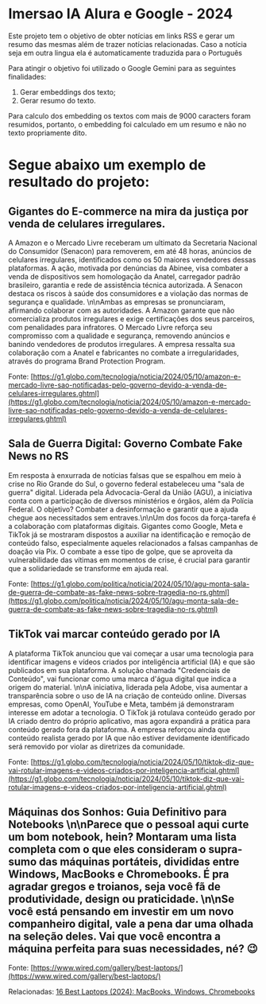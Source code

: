 # Imersao IA Alura e Google - 2024

Este projeto tem o objetivo de obter notícias em links RSS e gerar um resumo das mesmas além de trazer notícias relacionadas. Caso a notícia seja em outra lingua ela é
automaticamente traduzida para o Português

Para atingir o objetivo foi utilizado o Google Gemini para as seguintes finalidades:
1) Gerar embeddings dos texto;
2) Gerar resumo do texto.

Para calculo dos embedding os textos  com mais de 9000 caracters foram resumidos, portanto, o embedding foi calculado em um resumo e não no texto propriamente dito.

# Segue abaixo um exemplo de resultado do projeto:

## Gigantes do E-commerce na mira da justiça por venda de celulares irregulares.

A Amazon e o Mercado Livre receberam um ultimato da Secretaria Nacional do Consumidor (Senacon) para removerem, em até 48 horas, anúncios de celulares irregulares, identificados como os 50 maiores vendedores dessas plataformas.  A ação, motivada por denúncias da Abinee, visa combater a venda de dispositivos sem homologação da Anatel, carregador padrão brasileiro, garantia e rede de assistência técnica autorizada. A Senacon destaca os riscos à saúde dos consumidores e a violação das normas de segurança e qualidade. \n\nAmbas as empresas se pronunciaram, afirmando colaborar com as autoridades. A Amazon garante que não comercializa produtos irregulares e exige certificações dos seus parceiros, com penalidades para infratores.  O Mercado Livre reforça seu compromisso com a qualidade e segurança,  removendo anúncios e banindo vendedores de produtos irregulares.  A empresa  ressalta sua colaboração com a Anatel e fabricantes no combate a irregularidades, através do programa Brand Protection Program.

Fonte: [https://g1.globo.com/tecnologia/noticia/2024/05/10/amazon-e-mercado-livre-sao-notificadas-pelo-governo-devido-a-venda-de-celulares-irregulares.ghtml](https://g1.globo.com/tecnologia/noticia/2024/05/10/amazon-e-mercado-livre-sao-notificadas-pelo-governo-devido-a-venda-de-celulares-irregulares.ghtml)

## Sala de Guerra Digital: Governo Combate Fake News no RS

Em resposta à enxurrada de notícias falsas que se espalhou em meio à crise no Rio Grande do Sul, o governo federal estabeleceu uma "sala de guerra" digital. Liderada pela Advocacia-Geral da União (AGU), a iniciativa conta com a participação de diversos ministérios e órgãos, além da Polícia Federal. O objetivo? Combater a desinformação e garantir que a ajuda chegue aos necessitados sem entraves.\n\nUm dos focos da força-tarefa é a colaboração com plataformas digitais. Gigantes como Google, Meta e TikTok já se mostraram dispostos a auxiliar na identificação e remoção de conteúdo falso, especialmente aqueles relacionados a falsas campanhas de doação via Pix. O combate a esse tipo de golpe, que se aproveita da vulnerabilidade das vítimas em momentos de crise, é crucial para garantir que a solidariedade se transforme em ajuda real. 

Fonte: [https://g1.globo.com/politica/noticia/2024/05/10/agu-monta-sala-de-guerra-de-combate-as-fake-news-sobre-tragedia-no-rs.ghtml](https://g1.globo.com/politica/noticia/2024/05/10/agu-monta-sala-de-guerra-de-combate-as-fake-news-sobre-tragedia-no-rs.ghtml)

## TikTok vai marcar conteúdo gerado por IA

A plataforma TikTok anunciou que vai começar a usar uma tecnologia para identificar imagens e vídeos criados por inteligência artificial (IA) e que são publicados em sua plataforma. A solução chamada "Credenciais de Conteúdo", vai funcionar como uma marca d\'água digital que indica a origem do material. \n\nA iniciativa, liderada pela Adobe, visa aumentar a transparência sobre o uso de IA na criação de conteúdo online. Diversas empresas, como OpenAI, YouTube e Meta, também já  demonstraram interesse em adotar a tecnologia. O TikTok já rotulava conteúdo gerado por IA criado dentro do próprio aplicativo, mas agora expandirá a prática para conteúdo gerado fora da plataforma. A empresa reforçou ainda que conteúdo realista gerado por IA que não estiver devidamente identificado será removido por violar as diretrizes da comunidade. 

Fonte: [https://g1.globo.com/tecnologia/noticia/2024/05/10/tiktok-diz-que-vai-rotular-imagens-e-videos-criados-por-inteligencia-artificial.ghtml](https://g1.globo.com/tecnologia/noticia/2024/05/10/tiktok-diz-que-vai-rotular-imagens-e-videos-criados-por-inteligencia-artificial.ghtml)

## Máquinas dos Sonhos: Guia Definitivo para Notebooks \n\nParece que o pessoal aqui curte um bom notebook, hein? Montaram uma lista completa com o que eles consideram o supra-sumo das máquinas portáteis, divididas entre Windows, MacBooks e Chromebooks. É pra agradar gregos e troianos, seja você fã de produtividade, design ou praticidade. \n\nSe você está pensando em investir em um novo companheiro digital, vale a pena dar uma olhada na seleção deles. Vai que você encontra a máquina perfeita para suas necessidades, né? 😉

Fonte: [https://www.wired.com/gallery/best-laptops/](https://www.wired.com/gallery/best-laptops/)

Relacionadas:
    [16 Best Laptops (2024): MacBooks, Windows, Chromebooks](https://www.wired.com/gallery/best-laptops/)
